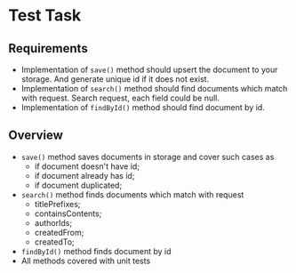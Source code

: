 # Test Task

## Requirements
- Implementation of ```save()``` method should upsert the document to your storage.
  And generate unique id if it does not exist.
- Implementation of ```search()``` method should find documents which match with request. Search request, each field could be null.
- Implementation of ```findById()``` method should find document by id.

## Overview
- ```save()``` method saves documents in storage and cover such cases as
  - if document doesn't have id; 
  - if document already has id;
  - if document duplicated;
- ```search()``` method finds documents which match with request
  - titlePrefixes; 
  - containsContents; 
  - authorIds; 
  - createdFrom; 
  - createdTo;
- ```findById()``` method finds document by id
- All methods covered with unit tests  